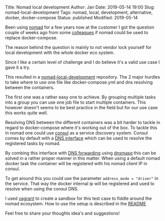Title:       Nomad local development
Author:      Jan
Date:        2019-05-14 19:00
Slug:        nomad-local-development
Tags:        nomad, local, development, alternative, docker, docker-compose
Status:      published
Modified:    2019-05-14

Been using [nomad](https://www.nomadproject.io/) for a few years now at the customer I got the question couple of weeks ago from some [colleagues](https://inuits.eu/team/) if nomad could be used to replace docker-compose.

The reason behind the question is mainly to not vendor lock yourself for local development with the whole docker eco system.

Since I like a certain level of challenge and I do believe it's a valid use case I gave it a try.

This resulted in a [nomad-local-development](https://github.com/visibilityspots/nomad-local-development) repository. The 2 major hurdles to take where to use one file like docker-compose.yml and dns resolving between the containers.

The first one was a rather easy one to achieve. By grouping multiple tasks into a group you can use one job file to start multiple containers. This however doesn't seems to be best practice in the field but for our use case this works quite well.

Resolving DNS between the different containers was a bit harder to tackle in regard to docker-compose where it's working out of the box. To tackle this in nomad one could use [consul](https://www.consul.io/) as a service discovery system. Consul comes by default with a [DNS interface](https://www.consul.io/docs/agent/dns.html) which can be used to resolve the registered tasks by nomad.

By combing this interface with [DNS forwarding](https://learn.hashicorp.com/consul/security-networking/forwarding#dnsmasq-setup) using [dnsmasq](http://www.thekelleys.org.uk/dnsmasq/doc.html) this can be solved in a rather proper manner in this matter. When using a default nomad docker task the container will be registered with his nomad client IP in consul.

To get around this you could use the parameter ```address_mode = "driver"``` in the service. That way the docker internal ip will be registered and used to resolve when using the consul DNS.

I used [vagrant](https://www.vagrantup.com/) to create a sandbox for this test case to fiddle around the nomad ecosystem. How to use the setup is described in the [README](https://github.com/visibilityspots/nomad-local-development/blob/master/README.md)

Feel free to share your thoughts idea's and suggestions!
